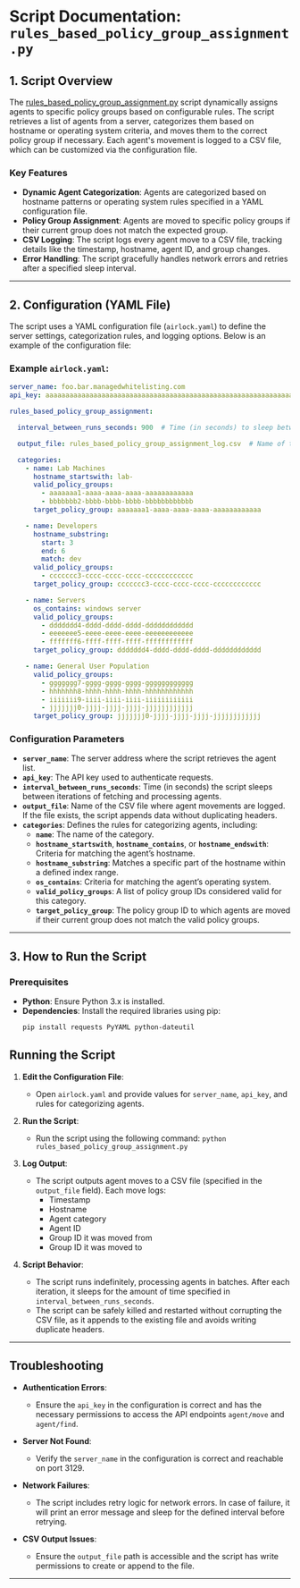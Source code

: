 # Script Documentation: `rules_based_policy_group_assignment.py`

## 1. **Script Overview**
The [rules_based_policy_group_assignment.py](rules_based_policy_group_assignment.py) script dynamically assigns agents to specific policy groups based on configurable rules. The script retrieves a list of agents from a server, categorizes them based on hostname or operating system criteria, and moves them to the correct policy group if necessary. Each agent's movement is logged to a CSV file, which can be customized via the configuration file.

### Key Features
- **Dynamic Agent Categorization**: Agents are categorized based on hostname patterns or operating system rules specified in a YAML configuration file.
- **Policy Group Assignment**: Agents are moved to specific policy groups if their current group does not match the expected group.
- **CSV Logging**: The script logs every agent move to a CSV file, tracking details like the timestamp, hostname, agent ID, and group changes.
- **Error Handling**: The script gracefully handles network errors and retries after a specified sleep interval.

---

## 2. **Configuration (YAML File)**

The script uses a YAML configuration file (`airlock.yaml`) to define the server settings, categorization rules, and logging options. Below is an example of the configuration file:

### Example `airlock.yaml`:

```yaml
server_name: foo.bar.managedwhitelisting.com
api_key: aaaaaaaaaaaaaaaaaaaaaaaaaaaaaaaaaaaaaaaaaaaaaaaaaaaaaaaaaaaaaaaa

rules_based_policy_group_assignment:

  interval_between_runs_seconds: 900  # Time (in seconds) to sleep between each iteration

  output_file: rules_based_policy_group_assignment_log.csv  # Name of the output CSV log file

  categories:
    - name: Lab Machines
      hostname_startswith: lab-
      valid_policy_groups: 
        - aaaaaaa1-aaaa-aaaa-aaaa-aaaaaaaaaaaa
        - bbbbbbb2-bbbb-bbbb-bbbb-bbbbbbbbbbbb
      target_policy_group: aaaaaaa1-aaaa-aaaa-aaaa-aaaaaaaaaaaa

    - name: Developers
      hostname_substring: 
        start: 3
        end: 6
        match: dev
      valid_policy_groups: 
        - ccccccc3-cccc-cccc-cccc-cccccccccccc
      target_policy_group: ccccccc3-cccc-cccc-cccc-cccccccccccc

    - name: Servers
      os_contains: windows server
      valid_policy_groups: 
        - ddddddd4-dddd-dddd-dddd-dddddddddddd
        - eeeeeee5-eeee-eeee-eeee-eeeeeeeeeeee
        - fffffff6-ffff-ffff-ffff-ffffffffffff
      target_policy_group: ddddddd4-dddd-dddd-dddd-dddddddddddd

    - name: General User Population
      valid_policy_groups: 
        - ggggggg7-gggg-gggg-gggg-gggggggggggg
        - hhhhhhh8-hhhh-hhhh-hhhh-hhhhhhhhhhhh
        - iiiiiii9-iiii-iiii-iiii-iiiiiiiiiiii
        - jjjjjjj0-jjjj-jjjj-jjjj-jjjjjjjjjjjj
      target_policy_group: jjjjjjj0-jjjj-jjjj-jjjj-jjjjjjjjjjjj
```

### Configuration Parameters

- **`server_name`**: The server address where the script retrieves the agent list.
- **`api_key`**: The API key used to authenticate requests.
- **`interval_between_runs_seconds`**: Time (in seconds) the script sleeps between iterations of fetching and processing agents.
- **`output_file`**: Name of the CSV file where agent movements are logged. If the file exists, the script appends data without duplicating headers.
- **`categories`**: Defines the rules for categorizing agents, including:
  - **`name`**: The name of the category.
  - **`hostname_startswith`**, **`hostname_contains`**, or **`hostname_endswith`**: Criteria for matching the agent’s hostname.
  - **`hostname_substring`**: Matches a specific part of the hostname within a defined index range.
  - **`os_contains`**: Criteria for matching the agent’s operating system.
  - **`valid_policy_groups`**: A list of policy group IDs considered valid for this category.
  - **`target_policy_group`**: The policy group ID to which agents are moved if their current group does not match the valid policy groups.

---

## 3. **How to Run the Script**

### Prerequisites
- **Python**: Ensure Python 3.x is installed.
- **Dependencies**: Install the required libraries using pip:
  ```bash
  pip install requests PyYAML python-dateutil

## Running the Script

1. **Edit the Configuration File**:
   - Open `airlock.yaml` and provide values for `server_name`, `api_key`, and rules for categorizing agents.

2. **Run the Script**:
   - Run the script using the following command:
   `python rules_based_policy_group_assignment.py`

3. **Log Output**:
   - The script outputs agent moves to a CSV file (specified in the `output_file` field). Each move logs:
     - Timestamp
     - Hostname
     - Agent category
     - Agent ID
     - Group ID it was moved from
     - Group ID it was moved to

4. **Script Behavior**:
   - The script runs indefinitely, processing agents in batches. After each iteration, it sleeps for the amount of time specified in `interval_between_runs_seconds`.
   - The script can be safely killed and restarted without corrupting the CSV file, as it appends to the existing file and avoids writing duplicate headers.

---

## Troubleshooting

- **Authentication Errors**:
  - Ensure the `api_key` in the configuration is correct and has the necessary permissions to access the API endpoints `agent/move` and `agent/find`.
  
- **Server Not Found**:
  - Verify the `server_name` in the configuration is correct and reachable on port 3129.
  
- **Network Failures**:
  - The script includes retry logic for network errors. In case of failure, it will print an error message and sleep for the defined interval before retrying.

- **CSV Output Issues**:
  - Ensure the `output_file` path is accessible and the script has write permissions to create or append to the file.

---
